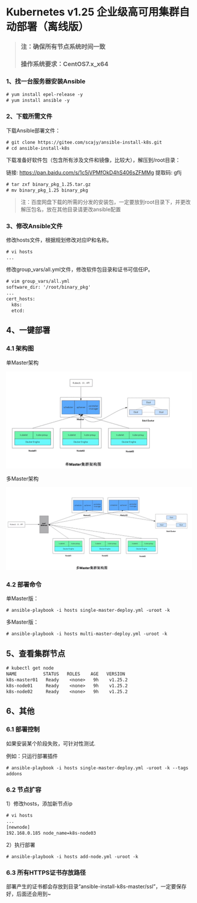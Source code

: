 # Kubernetes v1.25 企业级高可用集群自动部署（离线版）
>### 注：确保所有节点系统时间一致
>### 操作系统要求：CentOS7.x_x64

### 1、找一台服务器安装Ansible
```
# yum install epel-release -y
# yum install ansible -y
```
### 2、下载所需文件

下载Ansible部署文件：

```
# git clone https://gitee.com/scajy/ansible-install-k8s.git
# cd ansible-install-k8s
```

下载准备好软件包（包含所有涉及文件和镜像，比较大），解压到/root目录：

链接: https://pan.baidu.com/s/1c5jVPMfOkD4hS406sZFMMg 
提取码: gflj

```
# tar zxf binary_pkg_1.25.tar.gz
# mv binary_pkg_1.25 binary_pkg
```
> 注：百度网盘下载的所需的分发的安装包，一定要放到root目录下，并更改解压包名，放在其他目录请更改ansible配置

### 3、修改Ansible文件

修改hosts文件，根据规划修改对应IP和名称。

```
# vi hosts
...
```
修改group_vars/all.yml文件，修改软件包目录和证书可信任IP。

```
# vim group_vars/all.yml
software_dir: '/root/binary_pkg'
...
cert_hosts:
  k8s:
  etcd:
```
## 4、一键部署
### 4.1 架构图
单Master架构

![2D11B70F-7774-46B6-B537-89EF4808AA36](img/2D11B70F-7774-46B6-B537-89EF4808AA36.png)

多Master架构

![8DE94394-CA5E-458B-8EE3-9C8C2627B2D3](img/8DE94394-CA5E-458B-8EE3-9C8C2627B2D3.png)

### 4.2 部署命令
单Master版：
```
# ansible-playbook -i hosts single-master-deploy.yml -uroot -k
```
多Master版：
```
# ansible-playbook -i hosts multi-master-deploy.yml -uroot -k
```

## 5、查看集群节点
```
# kubectl get node
NAME          STATUS   ROLES    AGE   VERSION
k8s-master01   Ready    <none>   9h    v1.25.2
k8s-node01     Ready    <none>   9h    v1.25.2
k8s-node02     Ready    <none>   9h    v1.25.2
```

## 6、其他
### 6.1 部署控制
如果安装某个阶段失败，可针对性测试.

例如：只运行部署插件
```
# ansible-playbook -i hosts single-master-deploy.yml -uroot -k --tags addons
```

### 6.2 节点扩容
1）修改hosts，添加新节点ip

```
# vi hosts
...
[newnode]
192.168.0.185 node_name=k8s-node03
```
2）执行部署
```
# ansible-playbook -i hosts add-node.yml -uroot -k
```
### 6.3 所有HTTPS证书存放路径
部署产生的证书都会存放到目录“ansible-install-k8s-master/ssl”，一定要保存好，后面还会用到~
